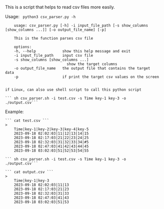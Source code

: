 This is a script that helps to read csv files more easily.


Usage: 
    ``` python3 csv_parser.py -h```
       
        usage: csv_parser.py [-h] -i input_file_path [-s show_columns [show_columns ...]] [-o output_file_name] [-p]

        This is the function parses csv file

        options:
        -h, --help            show this help message and exit
        -i input_file_path    input csv file
        -s show_columns [show_columns ...]
                                show the target columns
        -o output_file_name   the output file that contains the target data
        -p                    if print the target csv values on the screen

    
    if Linux, can also use shell script to call this python script
    
    ``` sh csv_parser.sh -i test.csv -s Time key-1 key-3 -o ./output.csv```

Example:

    ``` cat test.csv ```
    > 
        Time|key-1|key-2|key-3|key-4|key-5
        2023-09-18 02:02:03|11|12|13|14|15
        2023-09-18 02:17:03|21|22|23|24|25
        2023-09-18 02:32:03|31|32|33|34|#5
        2023-09-18 02:47:03|41|42|43|44|45
        2023-09-18 03:02:03|51|52|53|54|55
    
    ``` sh csv_parser.sh -i test.csv -s Time key-1 key-3 -o ./output.csv```

    ``` cat output.csv ```
    > 
        Time|key-1|key-3
        2023-09-18 02:02:03|11|13   
        2023-09-18 02:17:03|21|23
        2023-09-18 02:32:03|31|33
        2023-09-18 02:47:03|41|43
        2023-09-18 03:02:03|51|53


